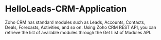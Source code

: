 # HelloLeads-CRM-Application

Zoho CRM has standard modules such as Leads, Accounts, Contacts, Deals, Forecasts, Activities, and so on. Using Zoho CRM REST API, you can retrieve the list of available modules through the Get List of Modules API.
